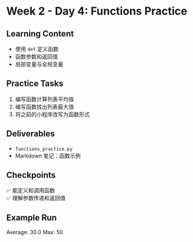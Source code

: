 # Week 2 - Day 4: Functions Practice

## Learning Content
- 使用 `def` 定义函数
- 函数参数和返回值
- 局部变量与全局变量

## Practice Tasks
1. 编写函数计算列表平均值  
2. 编写函数找出列表最大值  
3. 将之前的小程序改写为函数形式  

## Deliverables
- `functions_practice.py`  
- Markdown 笔记：函数示例  

## Checkpoints
✅ 能定义和调用函数  
✅ 理解参数传递和返回值

## Example Run
Average: 30.0
Max: 50